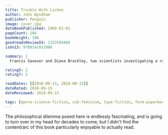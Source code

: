 ```yaml
---
title: Trouble With Lichen
author: John Wyndham
publisher: Penguin
image: cover.jpg
dateBookPublished: 1960-01-01
pageCount: 204
bookHeight: 198
goodreadsReviewId: 1153594468
isbn13: 9780141032986

summary: |
  Francis Saxover and Diana Brackley, two scientists investigating a rare lichen, discover it has a remarkable property: it retards the ageing process. Francis, realizing the implications for the world of an ever-youthful, wealthy elite, wants to keep it secret, but Diana sees an opportunity to overthrow the male status quo by using the lichen to inspire a feminist revolution. As each scientist wrestles with the implications and practicalities of exploiting the discovery, the world comes ever closer to learning the truth…

rating5: 2
rating7: 2

readDates: [[2018-09-13, 2018-09-15]]
dateRated: 2018-09-15
dateReviewed: 2018-09-15

tags: [genre-science-fiction, sub-feminism, type-fiction, form-paperback]
---
```


The philosophical dilemma posed here is endlessly fascinating, and is going to turn over in my head for decades to come, but I didn't find the content/arc of this book particularly enjoyable to actually read.
